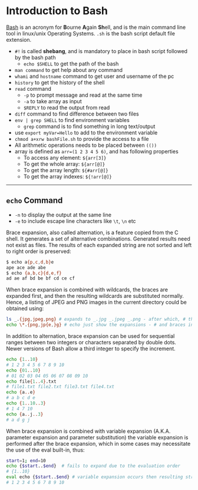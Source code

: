 # Introduction to Bash

[Bash](<https://en.wikipedia.org/wiki/Bash_(Unix_shell)>) is an acronym for **B**ourne **A**gain **Sh**ell, and is the main command line tool in linux/unix Operating Systems. `.sh` is the bash script default file extension.

- `#!` is called **shebang**, and is mandatory to place in bash script followed by the bash path
  - `echo $SHELL` to get the path of the bash
- `man command` to get help about any command
- `whami` and `hostname` command to get user and username of the pc
- `history` to get the history of the shell
- `read` command
  - `-p` to prompt message and read at the same time
  - `-a` to take array as input
  - `$REPLY` to read the output from read
- `diff` command to find difference between two files
- `env | grep SHELL` to find environment variables
  - `grep` command is to find something in long text/output
- use `export myVar=Hello` to add to the environment variable
- `chmod a+xrw bashFile.sh` to provide the access to a file
- All arithmetic operations needs to be placed between `(())`
- array is defined as `arr=(1 2 3 4 5 6)`, and has following properties
  - To access any element: `${arr[3]}`
  - To get the whole array: `${arr[@]}`
  - To get the array length: `${#arr[@]}`
  - To get the array indexes: `${!arr[@]}`

---

## `echo` Command

- `-n` to display the output at the same line
- `-e` to include escape line characters like `\t`, `\n` etc

Brace expansion, also called alternation, is a feature copied from the C shell. It generates a set of alternative combinations. Generated results need not exist as files. The results of each expanded string are not sorted and left to right order is preserved:

```bash
$ echo a{p,c,d,b}e
ape ace ade abe
$ echo {a,b,c}{d,e,f}
ad ae af bd be bf cd ce cf
```

When brace expansion is combined with wildcards, the braces are expanded first, and then the resulting wildcards are substituted normally. Hence, a listing of JPEG and PNG images in the current directory could be obtained using:

```bash
ls _.{jpg,jpeg,png} # expands to _.jpg _.jpeg _.png - after which, # the wildcards are processed
echo \*.{png,jp{e,}g} # echo just show the expansions - # and braces in braces are possible.
```

In addition to alternation, brace expansion can be used for sequential ranges between two integers or characters separated by double dots. Newer versions of Bash allow a third integer to specify the increment.

```bash
echo {1..10}
# 1 2 3 4 5 6 7 8 9 10
echo {01..10}
# 01 02 03 04 05 06 07 08 09 10
echo file{1..4}.txt
# file1.txt file2.txt file3.txt file4.txt
echo {a..e}
# a b c d e
echo {1..10..3}
# 1 4 7 10
echo {a..j..3}
# a d g j
```

When brace expansion is combined with variable expansion (A.K.A. parameter expansion and parameter substitution) the variable expansion is performed after the brace expansion, which in some cases may necessitate the use of the eval built-in, thus:

```bash
start=1; end=10
echo {$start..$end}  # fails to expand due to the evaluation order
# {1..10}
eval echo {$start..$end} # variable expansion occurs then resulting string is evaluated
# 1 2 3 4 5 6 7 8 9 10
```
